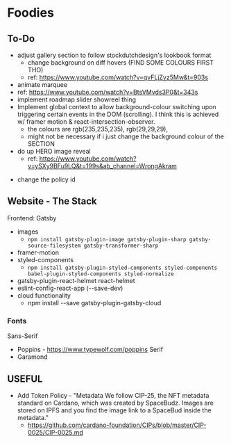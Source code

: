 # Foodies

## To-Do

- adjust gallery section to follow stockdutchdesign's lookbook format
  - change background on diff hovers (FIND SOME COLOURS FIRST THO)
  - ref: https://www.youtube.com/watch?v=qvFLjZvz5Mw&t=903s
-  animate marquee
  - ref: https://www.youtube.com/watch?v=BtsVMvds3P0&t=343s
- implement roadmap slider showreel thing
- Implement global context to allow background-colour switching upon triggering certain events in the DOM (scrolling). I think this is achieved w/ framer motion & react-intersection-observer.
  - the colours are rgb(235,235,235), rgb(29,29,29), 
  - might not be necessary if i just change the background colour of the SECTION
- do up HERO image reveal
  - ref: https://www.youtube.com/watch?v=ySXy9BFu9LQ&t=199s&ab_channel=WrongAkram
<!-- - implement parallax scrolling over hero image like https://www.flyplatoon.com/ -->
- change the policy id

## Website - The Stack

Frontend: Gatsby

- images
  - `npm install gatsby-plugin-image gatsby-plugin-sharp gatsby-source-filesystem gatsby-transformer-sharp`
- framer-motion
- styled-components
  - `npm install gatsby-plugin-styled-components styled-components babel-plugin-styled-components styled-normalize`
- gatsby-plugin-react-helmet react-helmet
- eslint-config-react-app (--save-dev)
- cloud functionality
  - npm install --save gatsby-plugin-gatsby-cloud

### Fonts

Sans-Serif

- Poppins - https://www.typewolf.com/poppins
  Serif
- Garamond

## USEFUL

- Add Token Policy - "Metadata
  We follow CIP-25, the NFT metadata standard on Cardano, which was created by SpaceBudz. Images are stored on IPFS and you find the image link to a SpaceBud inside the metadata."
  - https://github.com/cardano-foundation/CIPs/blob/master/CIP-0025/CIP-0025.md
